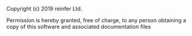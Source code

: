 Copyright (c) 2019 reinfer Ltd.

Permission is hereby granted, free of charge, to any person obtaining a copy
of this software and associated documentation files